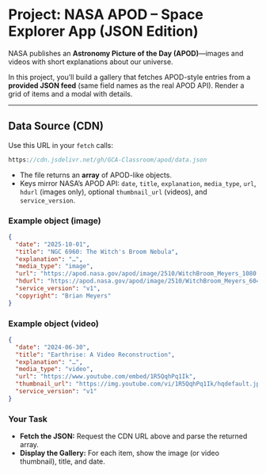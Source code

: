 # Project: NASA APOD – Space Explorer App (JSON Edition)

NASA publishes an **Astronomy Picture of the Day (APOD)**—images and videos with short explanations about our universe.

In this project, you’ll build a gallery that fetches APOD-style entries from a **provided JSON feed** (same field names as the real APOD API). Render a grid of items and a modal with details.

---

## Data Source (CDN)

Use this URL in your `fetch` calls:

```js
https://cdn.jsdelivr.net/gh/GCA-Classroom/apod/data.json
```

- The file returns an **array** of APOD-like objects.  
- Keys mirror NASA’s APOD API: `date`, `title`, `explanation`, `media_type`, `url`, `hdurl` (images only), optional `thumbnail_url` (videos), and `service_version`.

### Example object (image)

```json
{
  "date": "2025-10-01",
  "title": "NGC 6960: The Witch's Broom Nebula",
  "explanation": "…",
  "media_type": "image",
  "url": "https://apod.nasa.gov/apod/image/2510/WitchBroom_Meyers_1080.jpg",
  "hdurl": "https://apod.nasa.gov/apod/image/2510/WitchBroom_Meyers_6043.jpg",
  "service_version": "v1",
  "copyright": "Brian Meyers"
}
```

### Example object (video)
```json
{
  "date": "2024-06-30",
  "title": "Earthrise: A Video Reconstruction",
  "explanation": "…",
  "media_type": "video",
  "url": "https://www.youtube.com/embed/1R5QqhPq1Ik",
  "thumbnail_url": "https://img.youtube.com/vi/1R5QqhPq1Ik/hqdefault.jpg",
  "service_version": "v1"
}
```

### Your Task
* **Fetch the JSON:** Request the CDN URL above and parse the returned array.
* **Display the Gallery:** For each item, show the image (or video thumbnail), title, and date.



